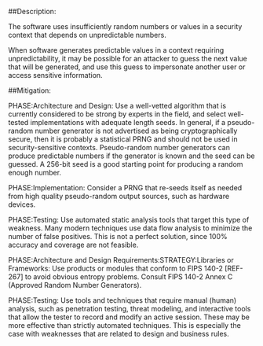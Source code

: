 ##Description:

The software uses insufficiently random numbers or values in a security context that depends on unpredictable numbers.

When software generates predictable values in a context requiring unpredictability, it may be possible for an attacker to guess the next value that will be generated, and use this guess to impersonate another user or access sensitive information.

##Mitigation:


PHASE:Architecture and Design:
Use a well-vetted algorithm that is currently considered to be strong by experts in the field, and select well-tested implementations with adequate length seeds. In general, if a pseudo-random number generator is not advertised as being cryptographically secure, then it is probably a statistical PRNG and should not be used in security-sensitive contexts. Pseudo-random number generators can produce predictable numbers if the generator is known and the seed can be guessed. A 256-bit seed is a good starting point for producing a random enough number.

PHASE:Implementation:
Consider a PRNG that re-seeds itself as needed from high quality pseudo-random output sources, such as hardware devices.

PHASE:Testing:
Use automated static analysis tools that target this type of weakness. Many modern techniques use data flow analysis to minimize the number of false positives. This is not a perfect solution, since 100% accuracy and coverage are not feasible.

PHASE:Architecture and Design Requirements:STRATEGY:Libraries or Frameworks:
Use products or modules that conform to FIPS 140-2 [REF-267] to avoid obvious entropy problems. Consult FIPS 140-2 Annex C (Approved Random Number Generators).

PHASE:Testing:
Use tools and techniques that require manual (human) analysis, such as penetration testing, threat modeling, and interactive tools that allow the tester to record and modify an active session. These may be more effective than strictly automated techniques. This is especially the case with weaknesses that are related to design and business rules.

